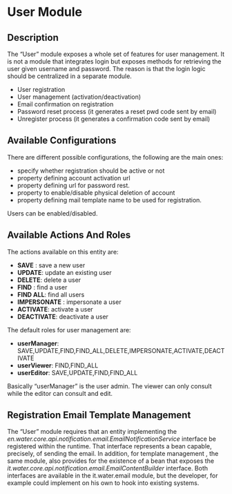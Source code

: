 # User Module

## Description

The “User” module exposes a whole set of features for user management. It is not a module that integrates login but exposes methods for retrieving the user given username and password.
The reason is that the login logic should be centralized in a separate module.

- User registration
- User management (activation/deactivation)
- Email confirmation on registration
- Password reset process (it generates a reset pwd code sent by email)
- Unregister process (it generates a confirmation code sent by email)

## Available Configurations

There are different possible configurations, the following are the main ones:

- specify whether registration should be active or not
- property defining account activation url
- property defining url for password rest.
- property to enable/disable physical deletion of account
- property defining mail template name to be used for registration.

Users can be enabled/disabled.

## Available Actions And Roles

The actions available on this entity are:

- **SAVE** : save a new user
- **UPDATE**: update an existing user
- **DELETE**: delete a user
- **FIND** : find a user
- **FIND ALL**: find all users
- **IMPERSONATE** : impersonate a user
- **ACTIVATE**: activate a user
- **DEACTIVATE**: deactivate a user

The default roles for user management are:

- **userManager**: SAVE,UPDATE,FIND,FIND_ALL,DELETE,IMPERSONATE,ACTIVATE,DEACTIVATE
- **userViewer**: FIND,FIND_ALL
- **userEditor**: SAVE,UPDATE,FIND,FIND_ALL

Basically “userManager” is the user admin. The viewer can only consult while the editor can consult and edit.

## Registration Email Template Management

The “User” module requires that an entity implementing the *en.water.core.api.notification.email.EmailNotificationService* interface be registered within the runtime.
That interface represents a bean capable, precisely, of sending the email. In addition, for template management , the same module, also provides for the existence of a bean that exposes the *it.water.core.api.notification.email.EmailContentBuilder* interface.
Both interfaces are available in the it.water.email module, but the developer, for example could implement on his own to hook into existing systems.


